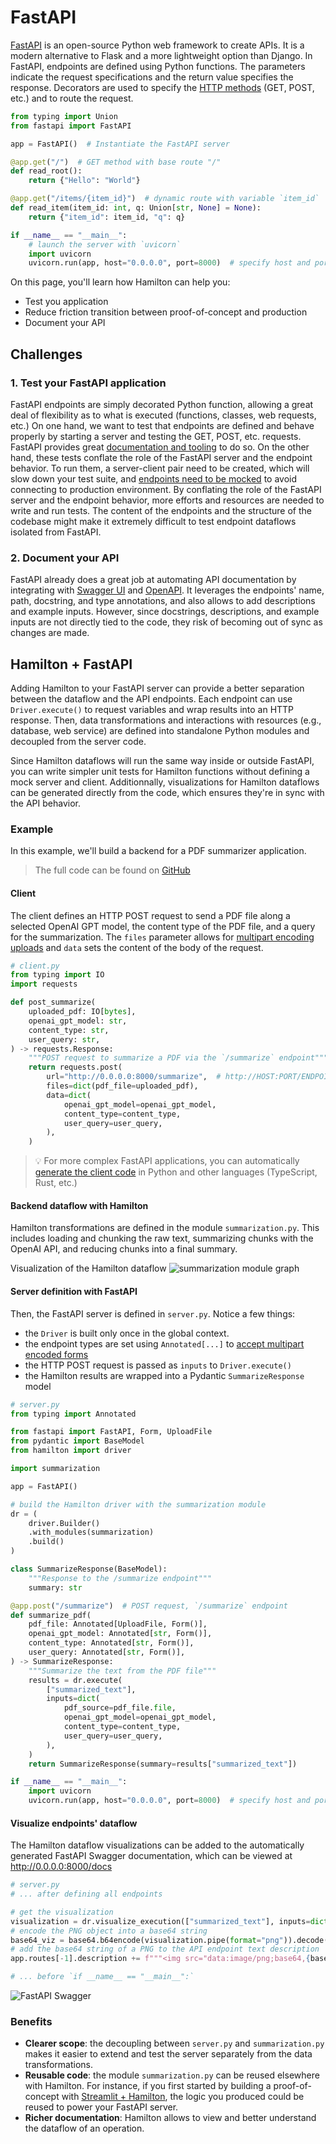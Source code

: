 # FastAPI

[FastAPI](https://fastapi.tiangolo.com/) is an open-source Python web framework to create APIs. It is a modern alternative to Flask and a more lightweight option than Django. In FastAPI, endpoints are defined using Python functions. The parameters indicate the request specifications and the return value specifies the response. Decorators are used to specify the [HTTP methods](https://learn.microsoft.com/en-us/azure/architecture/best-practices/api-design) (GET, POST, etc.) and to route the request.

```python
from typing import Union
from fastapi import FastAPI

app = FastAPI()  # Instantiate the FastAPI server

@app.get("/")  # GET method with base route "/"
def read_root():
    return {"Hello": "World"}

@app.get("/items/{item_id}")  # dynamic route with variable `item_id`
def read_item(item_id: int, q: Union[str, None] = None):
    return {"item_id": item_id, "q": q}

if __name__ == "__main__":
    # launch the server with `uvicorn`
    import uvicorn
    uvicorn.run(app, host="0.0.0.0", port=8000)  # specify host and port
```

On this page, you'll learn how Hamilton can help you:
- Test you application
- Reduce friction transition between proof-of-concept and production
- Document your API

## Challenges
### 1. Test your FastAPI application
FastAPI endpoints are simply decorated Python function, allowing a great deal of flexibility as to what is executed (functions, classes, web requests, etc.) On one hand, we want to test that endpoints are defined and behave properly by starting a server and testing the GET, POST, etc. requests. FastAPI provides great [documentation and tooling](https://fastapi.tiangolo.com/tutorial/testing/) to do so. On the other hand, these tests conflate the role of the FastAPI server and the endpoint behavior. To run them, a server-client pair need to be created, which will slow down your test suite, and [endpoints need to be mocked](https://jestjs.io/docs/mock-functions) to avoid connecting to production environment. By conflating the role of the FastAPI server and the endpoint behavior, more efforts and resources are needed to write and run tests. The content of the endpoints and the structure of the codebase might make it extremely difficult to test endpoint dataflows isolated from FastAPI.

### 2. Document your API
FastAPI already does a great job at automating API documentation by integrating with [Swagger UI](https://fastapi.tiangolo.com/how-to/configure-swagger-ui/) and [OpenAPI](https://fastapi.tiangolo.com/how-to/separate-openapi-schemas/). It leverages the endpoints' name, path, docstring, and type annotations, and also allows to add descriptions and example inputs. However, since docstrings, descriptions, and example inputs are not directly tied to the code, they risk of becoming out of sync as changes are made.


## Hamilton + FastAPI
Adding Hamilton to your FastAPI server can provide a better separation between the dataflow and the API endpoints. Each endpoint can use `Driver.execute()` to request variables and wrap results into an HTTP response. Then, data transformations and interactions with resources (e.g., database, web service) are defined into standalone Python modules and decoupled from the server code.

Since Hamilton dataflows will run the same way inside or outside FastAPI, you can write simpler unit tests for Hamilton functions without defining a mock server and client. Additionnally, visualizations for Hamilton dataflows can be generated directly from the code, which ensures they're in sync with the API behavior.

### Example
In this example, we'll build a backend for a PDF summarizer application.

> The full code can be found on [GitHub](https://github.com/DAGWorks-Inc/hamilton/tree/main/examples/LLM_Workflows/pdf_summarizer/backend/server.py)

#### Client
The client defines an HTTP POST request to send a PDF file along a selected OpenAI GPT model, the content type of the PDF file, and a query for the summarization. The `files` parameter allows for [multipart encoding uploads](https://requests.readthedocs.io/en/latest/user/advanced/?highlight=files#post-multiple-multipart-encoded-files) and `data` sets the content of the body of the request.
```python
# client.py
from typing import IO
import requests

def post_summarize(
    uploaded_pdf: IO[bytes],
    openai_gpt_model: str,
    content_type: str,
    user_query: str,
) -> requests.Response:
    """POST request to summarize a PDF via the `/summarize` endpoint"""
    return requests.post(
        url="http://0.0.0.0:8000/summarize",  # http://HOST:PORT/ENDPOINT as specified in server.py
        files=dict(pdf_file=uploaded_pdf),
        data=dict(
            openai_gpt_model=openai_gpt_model,
            content_type=content_type,
            user_query=user_query,
        ),
    )
```
> 💡 For more complex FastAPI applications, you can automatically [generate the client code](https://fastapi.tiangolo.com/advanced/generate-clients/) in Python and other languages (TypeScript, Rust, etc.)

#### Backend dataflow with Hamilton
Hamilton transformations are defined in the module `summarization.py`. This includes loading and chunking the raw text, summarizing chunks with the OpenAI API, and reducing chunks into a final summary.

Visualization of the Hamilton dataflow
![summarization module graph](fastapi_summarization.png)


#### Server definition with FastAPI
Then, the FastAPI server is defined in `server.py`. Notice a few things:
- the `Driver` is built only once in the global context.
- the endpoint types are set using `Annotated[...]` to [accept multipart encoded forms](https://fastapi.tiangolo.com/tutorial/request-forms-and-files/?h=form#__tabbed_2_1)
- the HTTP POST request is passed as `inputs` to `Driver.execute()`
- the Hamilton results are wrapped into a Pydantic `SummarizeResponse` model

```python
# server.py
from typing import Annotated

from fastapi import FastAPI, Form, UploadFile
from pydantic import BaseModel
from hamilton import driver

import summarization

app = FastAPI()

# build the Hamilton driver with the summarization module
dr = (
    driver.Builder()
    .with_modules(summarization)
    .build()
)

class SummarizeResponse(BaseModel):
    """Response to the /summarize endpoint"""
    summary: str

@app.post("/summarize")  # POST request, `/summarize` endpoint
def summarize_pdf(
    pdf_file: Annotated[UploadFile, Form()],
    openai_gpt_model: Annotated[str, Form()],
    content_type: Annotated[str, Form()],
    user_query: Annotated[str, Form()],
) -> SummarizeResponse:
    """Summarize the text from the PDF file"""
    results = dr.execute(
        ["summarized_text"],
        inputs=dict(
            pdf_source=pdf_file.file,
            openai_gpt_model=openai_gpt_model,
            content_type=content_type,
            user_query=user_query,
        ),
    )
    return SummarizeResponse(summary=results["summarized_text"])

if __name__ == "__main__":
    import uvicorn
    uvicorn.run(app, host="0.0.0.0", port=8000)  # specify host and port
```

#### Visualize endpoints' dataflow
The Hamilton dataflow visualizations can be added to the automatically generated FastAPI Swagger documentation, which can be viewed at http://0.0.0.0:8000/docs
```python
# server.py
# ... after defining all endpoints

# get the visualization
visualization = dr.visualize_execution(["summarized_text"], inputs=dict(pdf_source=bytes(), openai_gpt_model="", user_query=""))
# encode the PNG object into a base64 string
base64_viz = base64.b64encode(visualization.pipe(format="png")).decode("utf-8")
# add the base64 string of a PNG to the API endpoint text description
app.routes[-1].description += f"""<img src="data:image/png;base64,{base64_viz}"/>"""

# ... before `if __name__ == "__main__":`
```
![FastAPI Swagger](./fastapi_docs.png)

### Benefits
- **Clearer scope**: the decoupling between `server.py` and `summarization.py` makes it easier to extend and test the server separately from the data transformations.
- **Reusable code**: the module `summarization.py` can be reused elsewhere with Hamilton. For instance, if you first started by building a proof-of-concept with [Streamlit + Hamilton](https://hamilton.dagworks.io/en/latest/integrations/streamlit), the logic you produced could be reused to power your FastAPI server.
- **Richer documentation**: Hamilton allows to view and better understand the dataflow of an operation.
